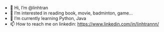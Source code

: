 - 👋 Hi, I’m @linhtran
- 👀 I’m interested in reading book, movie, badminton, game...
- 🌱 I’m currently learning Python, Java
- 📫 How to reach me on linkedin: https://www.linkedin.com/in/linhtrannn/

<!---
linhtran94/linhtran94 is a ✨ special ✨ repository because its `README.md` (this file) appears on your GitHub profile.
You can click the Preview link to take a look at your changes.
--->
